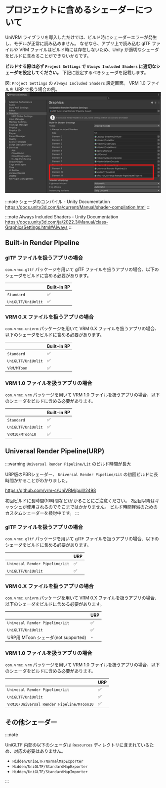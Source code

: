 # プロジェクトに含めるシェーダーについて

UniVRM ライブラリを導入しただけでは、ビルド時にシェーダーエラーが発生し、モデルが正常に読み込めません。
なぜなら、アプリ上で読み込む glTF ファイルや VRM ファイルはビルド時には存在しないため、Unity が適切なシェーダをビルドに含めることができないからです。

**ビルドする際は必ず `Project Settings` で `Always Included Shaders` に適切なシェーダを設定してください。**
下記に設定するべきシェーダを記載します。

図: `Project Settings` の `Always Included Shaders` 設定画面。 VRM 1.0 ファイルを URP で扱う場合の例。
![Always Included Shaders](./always_included_shaders.png)

:::note シェーダのコンパイル - Unity Documentation
https://docs.unity3d.com/ja/current/Manual/shader-compilation.html
:::

:::note Always Included Shaders - Unity Documentation
https://docs.unity3d.com/ja/2022.3/Manual/class-GraphicsSettings.html#Always
:::

## Built-in Render Pipeline

### glTF ファイルを扱うアプリの場合

`com.vrmc.gltf` パッケージを用いて glTF ファイルを扱うアプリの場合、以下のシェーダをビルドに含める必要があります。

|                    | Built-in RP |
| ------------------ | ----------- |
| `Standard`         | ✅          |
| `UniGLTF/UniUnlit` | ✅          |

### VRM 0.X ファイルを扱うアプリの場合

`com.vrmc.univrm` パッケージを用いて VRM 0.X ファイルを扱うアプリの場合、以下のシェーダをビルドに含める必要があります。

|                    | Built-in RP |
| ------------------ | ----------- |
| `Standard`         | ✅          |
| `UniGLTF/UniUnlit` | ✅          |
| `VRM/MToon`        | ✅          |

### VRM 1.0 ファイルを扱うアプリの場合

`com.vrmc.vrm` パッケージを用いて VRM 1.0 ファイルを扱うアプリの場合、以下のシェーダをビルドに含める必要があります。

|                    | Built-in RP |
| ------------------ | ----------- |
| `Standard`         | ✅          |
| `UniGLTF/UniUnlit` | ✅          |
| `VRM10/MToon10`    | ✅          |

## Universal Render Pipeline(URP)

:::warning `Universal Render Pipeline/Lit` のビルド時間が長大

URP版のPBRシェーダー、 `Universal Render Pipeline/Lit` の初回ビルドに長時間かかることがわかりました。

https://github.com/vrm-c/UniVRM/pull/2498

初回ビルドに長時間(10時間など)かかることにご注意ください。
2回目以降はキャッシュが使用されるのでそこまではかかりません。
ビルド時間軽減のためのカスタムシェーダーを検討中です。
:::

### glTF ファイルを扱うアプリの場合

`com.vrmc.gltf` パッケージを用いて glTF ファイルを扱うアプリの場合、以下のシェーダをビルドに含める必要があります。

|                                | URP |
| ------------------------------ | --- |
| `Univesal Render Pipeline/Lit` | ✅  |
| `UniGLTF/UniUnlit`             | ✅  |

### VRM 0.X ファイルを扱うアプリの場合

`com.vrmc.univrm` パッケージを用いて VRM 0.X ファイルを扱うアプリの場合、以下のシェーダをビルドに含める必要があります。

|                                     | URP |
| ----------------------------------- | --- |
| `Univesal Render Pipeline/Lit`      | ✅  |
| `UniGLTF/UniUnlit`                  | ✅  |
| URP用 MToon シェーダ(not supported) | -   |

### VRM 1.0 ファイルを扱うアプリの場合

`com.vrmc.vrm` パッケージを用いて VRM 1.0 ファイルを扱うアプリの場合、以下のシェーダをビルドに含める必要があります。

|                                           | URP |
| ----------------------------------------- | --- |
| `Univesal Render Pipeline/Lit`            | ✅  |
| `UniGLTF/UniUnlit`                        | ✅  |
| `VRM10/Universal Render Pipeline/MToon10` | ✅  |

## その他シェーダー

:::note

UniGLTF 内部の以下のシェーダは `Resources` ディレクトリに含まれているため、対応の必要はありません。

- `Hidden/UniGLTF/NormalMapExporter`
- `Hidden/UniGLTF/StandardMapExporter`
- `Hidden/UniGLTF/StandardMapImporter`

:::
